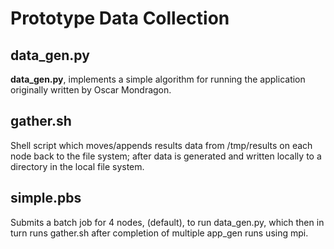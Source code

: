 # Prototype Data Collection

## data_gen.py

**data_gen.py**, implements a simple algorithm for running the application originally written by Oscar
Mondragon.

## gather.sh

Shell script which moves/appends results data from /tmp/results on each node back to the file system; after
data is generated and written locally to a directory in the local file system.

## simple.pbs

Submits a batch job for 4 nodes, (default), to run data_gen.py, which then in turn runs gather.sh after
completion of multiple app_gen runs using mpi.


